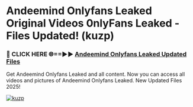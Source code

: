 # Andeemind Onlyfans Leaked Original Videos 0nlyFans Leaked - Files Updated! (kuzp)

<h3>🔴 CLICK HERE 🌐==►► <a href="https://tinyurl.com/2wckxsce" rel="nofollow">Andeemind Onlyfans Leaked Updated Files</a></h3>

Get Andeemind Onlyfans Leaked and all content. Now you can access all videos and pictures of Andeemind Onlyfans Leaked. New Updated Files 2025!

[![kuzp](https://i.imgur.com/AFduVYN.gif)](https://tinyurl.com/2wckxsce)
